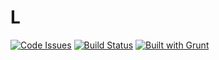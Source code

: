 # L

[![Code Issues](https://www.quantifiedcode.com/api/v1/project/19cd4784a9b4456c94513fa1ecc77034/badge.svg)](https://www.quantifiedcode.com/app/project/19cd4784a9b4456c94513fa1ecc77034)
[![Build Status](https://travis-ci.org/vaultah/L.svg?branch=master)](https://travis-ci.org/vaultah/L)
[![Built with Grunt](https://cdn.gruntjs.com/builtwith.png)](http://gruntjs.com/)
